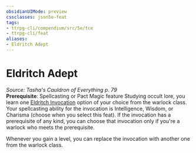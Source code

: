 ```yaml
---
obsidianUIMode: preview
cssclasses: json5e-feat
tags:
- ttrpg-cli/compendium/src/5e/tce
- ttrpg-cli/feat
aliases:
- Eldritch Adept
---
```

# Eldritch Adept
*Source: Tasha's Cauldron of Everything p. 79*  
**Prerequisite**: Spellcasting or Pact Magic feature
Studying occult lore, you learn one [Eldritch Invocation](Інструменти%20ДМ/CLI/lists/list-optfeaturetype-ei.md) option of your choice from the warlock class. Your spellcasting ability for the invocation is Intelligence, Wisdom, or Charisma (choose when you select this feat). If the invocation has a prerequisite of any kind, you can choose that invocation only if you're a warlock who meets the prerequisite.

Whenever you gain a level, you can replace the invocation with another one from the warlock class.